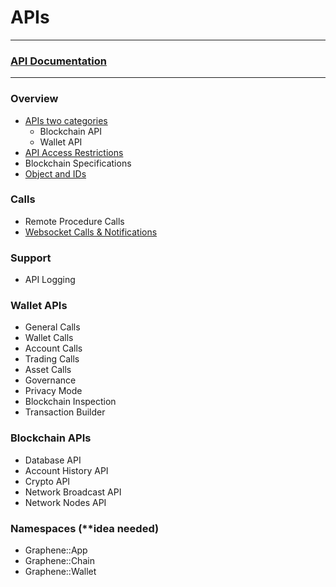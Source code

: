 # APIs

***

### [API Documentation](https://bitshares.org/doxygen/index.html)

***

### Overview
- [APIs two categories](/developers/apis/apis-about.md#apis-categories)
   - Blockchain API
   - Wallet API
- [API Access Restrictions](/developers/apis/api_restrictions.md#api-access-restrictions)
- Blockchain Specifications
- [Object and IDs](/developers/apis/object_ids.md#object-and-ids)
   
### Calls   
- Remote Procedure Calls
- [Websocket Calls & Notifications](/developers/apis/websocket_calls_notifications.md#contents)

### Support

- API Logging 

### Wallet APIs
- General Calls
- Wallet Calls
- Account Calls
- Trading Calls
- Asset Calls
- Governance
- Privacy Mode
- Blockchain Inspection
- Transaction Builder
      
### Blockchain APIs   
- Database API
- Account History API
- Crypto API
- Network Broadcast API
- Network Nodes API   
      
### Namespaces (**idea needed)
- Graphene::App
- Graphene::Chain
- Graphene::Wallet
